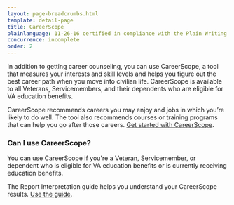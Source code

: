 ```yaml
---
layout: page-breadcrumbs.html
template: detail-page
title: CareerScope
plainlanguage: 11-26-16 certified in compliance with the Plain Writing Act
concurrence: incomplete
order: 2
---
```


<div class="va-introtext">

In addition to getting career counseling, you can use CareerScope, a tool that measures your interests and skill levels and helps you figure out the best career path when you move into civilian life. CareerScope is available to all Veterans, Servicemembers, and their dependents who are eligible for VA education benefits.

</div>

CareerScope recommends careers you may enjoy and jobs in which you’re likely to do well. The tool also recommends courses or training programs that can help you go after those careers. [Get started with CareerScope](https://va.careerscope.net/gibill).

<h3 itemprop="name">Can I use CareerScope?</h3>
<div itemprop="acceptedAnswer" itemscope itemtype="http://schema.org/Answer">
<div itemprop="text">

You can use CareerScope if you're a Veteran, Servicemember, or dependent who is eligible for VA education benefits or is currently receiving education benefits.


The Report Interpretation guide helps you understand your CareerScope results. [Use the guide](http://www.benefits.va.gov/gibill/docs/job_aids/CareerScope_Report_Interpretation.pdf).
